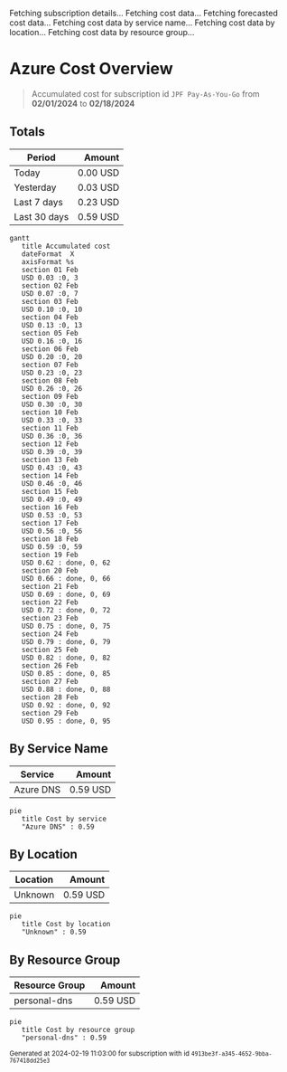 Fetching subscription details...
Fetching cost data...
Fetching forecasted cost data...
Fetching cost data by service name...
Fetching cost data by location...
Fetching cost data by resource group...
# Azure Cost Overview

> Accumulated cost for subscription id `JPF Pay-As-You-Go` from **02/01/2024** to **02/18/2024**

## Totals

|Period|Amount|
|---|---:|
|Today|0.00 USD|
|Yesterday|0.03 USD|
|Last 7 days|0.23 USD|
|Last 30 days|0.59 USD|

```mermaid
gantt
   title Accumulated cost
   dateFormat  X
   axisFormat %s
   section 01 Feb
   USD 0.03 :0, 3
   section 02 Feb
   USD 0.07 :0, 7
   section 03 Feb
   USD 0.10 :0, 10
   section 04 Feb
   USD 0.13 :0, 13
   section 05 Feb
   USD 0.16 :0, 16
   section 06 Feb
   USD 0.20 :0, 20
   section 07 Feb
   USD 0.23 :0, 23
   section 08 Feb
   USD 0.26 :0, 26
   section 09 Feb
   USD 0.30 :0, 30
   section 10 Feb
   USD 0.33 :0, 33
   section 11 Feb
   USD 0.36 :0, 36
   section 12 Feb
   USD 0.39 :0, 39
   section 13 Feb
   USD 0.43 :0, 43
   section 14 Feb
   USD 0.46 :0, 46
   section 15 Feb
   USD 0.49 :0, 49
   section 16 Feb
   USD 0.53 :0, 53
   section 17 Feb
   USD 0.56 :0, 56
   section 18 Feb
   USD 0.59 :0, 59
   section 19 Feb
   USD 0.62 : done, 0, 62
   section 20 Feb
   USD 0.66 : done, 0, 66
   section 21 Feb
   USD 0.69 : done, 0, 69
   section 22 Feb
   USD 0.72 : done, 0, 72
   section 23 Feb
   USD 0.75 : done, 0, 75
   section 24 Feb
   USD 0.79 : done, 0, 79
   section 25 Feb
   USD 0.82 : done, 0, 82
   section 26 Feb
   USD 0.85 : done, 0, 85
   section 27 Feb
   USD 0.88 : done, 0, 88
   section 28 Feb
   USD 0.92 : done, 0, 92
   section 29 Feb
   USD 0.95 : done, 0, 95
```

## By Service Name

|Service|Amount|
|---|---:|
|Azure DNS|0.59 USD|

```mermaid
pie
   title Cost by service
   "Azure DNS" : 0.59
```

## By Location

|Location|Amount|
|---|---:|
|Unknown|0.59 USD|

```mermaid
pie
   title Cost by location
   "Unknown" : 0.59
```

## By Resource Group

|Resource Group|Amount|
|---|---:|
|personal-dns|0.59 USD|

```mermaid
pie
   title Cost by resource group
   "personal-dns" : 0.59
```

<sup>Generated at 2024-02-19 11:03:00 for subscription with id `4913be3f-a345-4652-9bba-767418dd25e3`</sup>
